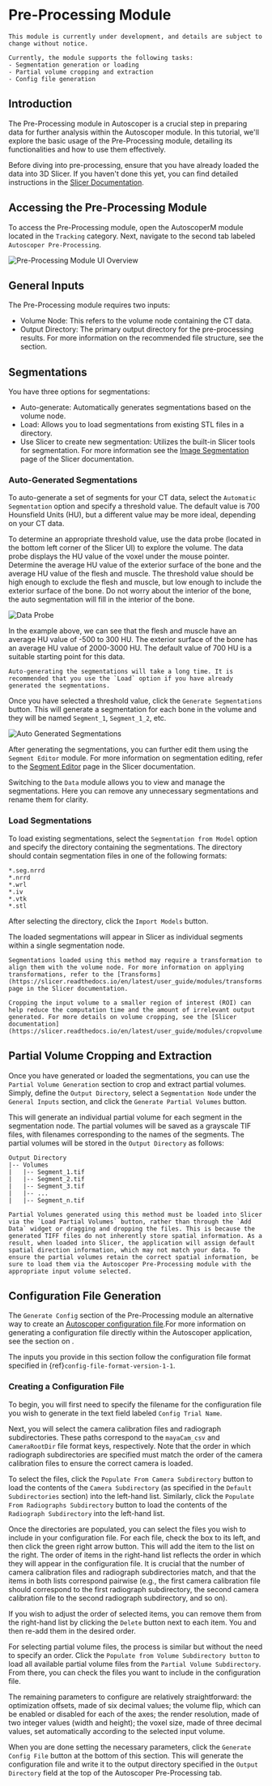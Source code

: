 # Pre-Processing Module

```{warning}
This module is currently under development, and details are subject to change without notice.

Currently, the module supports the following tasks:
- Segmentation generation or loading
- Partial volume cropping and extraction
- Config file generation
```

## Introduction

The Pre-Processing module in Autoscoper is a crucial step in preparing data for further analysis within the Autoscoper module. In this tutorial, we'll explore the basic usage of the Pre-Processing module, detailing its functionalities and how to use them effectively.

Before diving into pre-processing, ensure that you have already loaded the data into 3D Slicer. If you haven't done this yet, you can find detailed instructions in the [Slicer Documentation](https://slicer.readthedocs.io/en/latest/user_guide/getting_started.html).

## Accessing the Pre-Processing Module

To access the Pre-Processing module, open the AutoscoperM module located in the `Tracking` category. Next, navigate to the second tab labeled `Autoscoper Pre-Processing`.

<!-- TODO: update this image -->
![Pre-Processing Module UI Overview](https://github.com/BrownBiomechanics/Autoscoper/releases/download/docs-resources/prePro_overview.png)

## General Inputs

The Pre-Processing module requires two inputs:

* Volume Node: This refers to the volume node containing the CT data.
* Output Directory: The primary output directory for the pre-processing results. For more information on the recommended file structure, see the [](./custom-data.md#recommended-file-structure) section.

## Segmentations

You have three options for segmentations:

* Auto-generate: Automatically generates segmentations based on the volume node.
* Load: Allows you to load segmentations from existing STL files in a directory.
* Use Slicer to create new segmentation: Utilizes the built-in Slicer tools for segmentation. For more information see the [Image Segmentation](https://slicer.readthedocs.io/en/latest/user_guide/image_segmentation.html) page of the Slicer documentation.

### Auto-Generated Segmentations

To auto-generate a set of segments for your CT data, select the `Automatic Segmentation` option and specify a threshold value. The default value is 700 Hounsfield Units (HU), but a different value may be more ideal, depending on your CT data.

To determine an appropriate threshold value, use the data probe (located in the bottom left corner of the Slicer UI) to explore the volume. The data probe displays the HU value of the voxel under the mouse pointer. Determine the average HU value of the exterior surface of the bone and the average HU value of the flesh and muscle. The threshold value should be high enough to exclude the flesh and muscle, but low enough to include the exterior surface of the bone. Do not worry about the interior of the bone, the auto segmentation will fill in the interior of the bone.

![Data Probe](https://github.com/BrownBiomechanics/Autoscoper/releases/download/docs-resources/prePro_dataProbe.gif)

In the example above, we can see that the flesh and muscle have an average HU value of -500 to 300 HU. The exterior surface of the bone has an average HU value of 2000-3000 HU. The default value of 700 HU is a suitable starting point for this data.

```{warning}
Auto-generating the segmentations will take a long time. It is recommended that you use the `Load` option if you have already generated the segmentations.
```

Once you have selected a threshold value, click the `Generate Segmentations` button. This will generate a segmentation for each bone in the volume and they will be named `Segment_1`, `Segment_1_2`, etc.

![Auto Generated Segmentations](https://github.com/BrownBiomechanics/Autoscoper/releases/download/docs-resources/prePro_segmentationResults.png)

After generating the segmentations, you can further edit them using the `Segment Editor` module. For more information on segmentation editing, refer to the [Segment Editor](https://slicer.readthedocs.io/en/latest/user_guide/modules/segmenteditor.html) page in the Slicer documentation.

Switching to the `Data` module allows you to view and manage the segmentations. Here you can remove any unnecessary segmentations and rename them for clarity.

### Load Segmentations

To load existing segmentations, select the `Segmentation from Model` option and specify the directory containing the segmentations. The directory should contain segmentation files in one of the following formats:

```
*.seg.nrrd
*.nrrd
*.wrl
*.iv
*.vtk
*.stl
```

After selecting the directory, click the `Import Models` button.

The loaded segmentations will appear in Slicer as individual segments within a single segmentation node.

```{warning}
Segmentations loaded using this method may require a transformation to align them with the volume node. For more information on applying transformations, refer to the [Transforms](https://slicer.readthedocs.io/en/latest/user_guide/modules/transforms.html) page in the Slicer documentation.
```

```{tip}
Cropping the input volume to a smaller region of interest (ROI) can help reduce the computation time and the amount of irrelevant output generated. For more details on volume cropping, see the [Slicer documentation](https://slicer.readthedocs.io/en/latest/user_guide/modules/cropvolume.html)
```

## Partial Volume Cropping and Extraction

Once you have generated or loaded the segmentations, you can use the `Partial Volume Generation` section to crop and extract partial volumes. Simply, define the `Output Directory`, select a `Segmentation Node` under the `General Inputs` section, and click the `Generate Partial Volumes` button.

This will generate an individual partial volume for each segment in the segmentation node. The partial volumes will be saved as a grayscale TIF files, with filenames corresponding to the names of the segments. The partial volumes will be stored in the `Output Directory` as follows:

```
Output Directory
|-- Volumes
|   |-- Segment_1.tif
|   |-- Segment_2.tif
|   |-- Segment_3.tif
|   |-- ...
|   |-- Segment_n.tif
```

```{warning}
Partial Volumes generated using this method must be loaded into Slicer via the `Load Partial Volumes` button, rather than through the `Add Data` widget or dragging and dropping the files. This is because the generated TIFF files do not inherently store spatial information. As a result, when loaded into Slicer, the application will assign default spatial direction information, which may not match your data. To ensure the partial volumes retain the correct spatial information, be sure to load them via the Autoscoper Pre-Processing module with the appropriate input volume selected.
```

## Configuration File Generation

The `Generate Config` section of the Pre-Processing module an alternative way to create an [Autoscoper configuration file](../file-specifications/config.md).For more information on generating a configuration file directly within the Autoscoper application, see the section on [](./custom-data.md#creating-a-configuration-file).

The inputs you provide in this section follow the configuration file format specified in {ref}`config-file-format-version-1-1`.


### Creating a Configuration File

To begin, you will first need to specify the filename for the configuration file you wish to generate in the text field labeled `Config Trial Name`.

Next, you will select the camera calibration files and radiograph subdirectories. These paths correspond to the `mayaCam_csv` and `CameraRootDir` file format keys, respectively. Note that the order in which radiograph subdirectories are specified must match the order of the camera calibration files to ensure the correct camera is loaded.

To select the files, click the `Populate From Camera Subdirectory` button to load the contents of the `Camera Subdirectory` (as specified in the `Default Subdirectories` section) into the left-hand list. Similarly, click the `Populate From Radiographs Subdirectory` button to load the contents of the `Radiograph Subdirectory` into the left-hand list.

Once the directories are populated, you can select the files you wish to include in your configuration file. For each file, check the box to its left, and then click the green right arrow button. This will add the item to the list on the right. The order of items in the right-hand list reflects the order in which they will appear in the configuration file. It is crucial that the number of camera calibration files and radiograph subdirectories match, and that the items in both lists correspond pairwise (e.g., the first camera calibration file should correspond to the first radiograph subdirectory, the second camera calibration file to the second radiograph subdirectory, and so on).

If you wish to adjust the order of selected items, you can remove them from the right-hand list by clicking the `Delete` button next to each item. You and then re-add them in the desired order.

<!-- TODO: insert screenshot of path specification here -->

For selecting partial volume files, the process is similar but without the need to specify an order. Click the `Populate from Volume Subdirectory button` to load all available partial volume files from the `Partial Volume Subdirectory`. From there, you can check the files you want to include in the configuration file.

The remaining parameters to configure are relatively straightforward: the optimization offsets, made of six decimal values; the volume flip, which can be enabled or disabled for each of the axes; the render resolution, made of two integer values (width and height); the voxel size, made of three decimal values, set automatically according to the selected input volume.

When you are done setting the necessary parameters, click the `Generate Config File` button at the bottom of this section. This will generate the configuration file and write it to the output directory specified in the `Output Directory` field at the top of the Autoscoper Pre-Processing tab.
